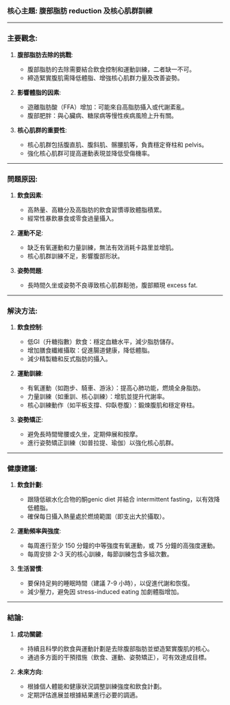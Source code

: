 ### 核心主題: 腹部脂肪 reduction 及核心肌群訓練

---

### 主要觀念:
1. **腹部脂肪去除的挑戰**:
   - 腹部脂肪的去除需要結合飲食控制和運動訓練，二者缺一不可。
   - 締造緊實腹肌需降低體脂、增強核心肌群力量及改善姿勢。

2. **影響體脂的因素**:
   - 遊離脂肪酸（FFA）增加：可能來自高脂肪攝入或代謝紊亂。
   - 腹部肥胖：與心臟病、糖尿病等慢性疾病風險上升有關。

3. **核心肌群的重要性**:
   - 核心肌群包括腹直肌、腹斜肌、髂腰肌等，負責穩定脊柱和 pelvis。
   - 強化核心肌群可提高運動表現並降低受傷機率。

---

### 問題原因:
1. **飲食因素**:
   - 高熱量、高糖分及高脂肪的飲食習慣導致體脂積累。
   - 經常性暴飲暴食或零食過量攝入。

2. **運動不足**:
   - 缺乏有氧運動和力量訓練，無法有效消耗卡路里並增肌。
   - 核心肌群訓練不足，影響腹部形狀。

3. **姿勢問題**:
   - 長時間久坐或姿勢不良導致核心肌群鬆弛，腹部顯現 excess fat.

---

### 解決方法:
1. **飲食控制**:
   - 低GI（升糖指數）飲食：穩定血糖水平，減少脂肪儲存。
   - 增加膳食纖維攝取：促進腸道健康，降低體脂。
   - 減少精製糖和反式脂肪的攝入。

2. **運動訓練**:
   - 有氧運動（如跑步、騎車、游泳）：提高心肺功能，燃燒全身脂肪。
   - 力量訓練（如重訓、核心訓練）：增肌並提升代謝率。
   - 核心訓練動作（如平板支撐、仰臥卷腹）：鍛煉腹肌和穩定脊柱。

3. **姿勢矯正**:
   - 避免長時間彎腰或久坐，定期伸展和按摩。
   - 進行姿勢矯正訓練（如普拉提、瑜伽）以強化核心肌群。

---

### 健康建議:
1. **飲食計劃**:
   - 跟隨低碳水化合物的酮genic diet 并結合 intermittent fasting，以有效降低體脂。
   - 確保每日攝入熱量處於燃燒範圍（即支出大於攝取）。

2. **運動頻率與強度**:
   - 每周進行至少 150 分鐘的中等強度有氧運動，或 75 分鐘的高強度運動。
   - 每周安排 2-3 天的核心訓練，每節訓練包含多組次數。

3. **生活習慣**:
   - 要保持足夠的睡眠時間（建議 7-9 小時），以促進代謝和恢復。
   - 減少壓力，避免因 stress-induced eating 加劇體脂增加。

---

### 結論:
1. **成功關鍵**:
   - 持續且科學的飲食與運動計劃是去除腹部脂肪並塑造緊實腹肌的核心。
   - 通過多方面的干預措施（飲食、運動、姿勢矯正），可有效達成目標。

2. **未來方向**:
   - 根據個人體能和健康狀況調整訓練強度和飲食計劃。
   - 定期評估進展並根據結果進行必要的調適。